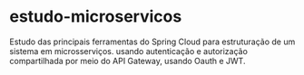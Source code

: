 # estudo-microservicos
Estudo das principais ferramentas do Spring Cloud para estruturação de um sistema em microsserviços. usando autenticação e autorização compartilhada por meio do API Gateway, usando Oauth e JWT.
